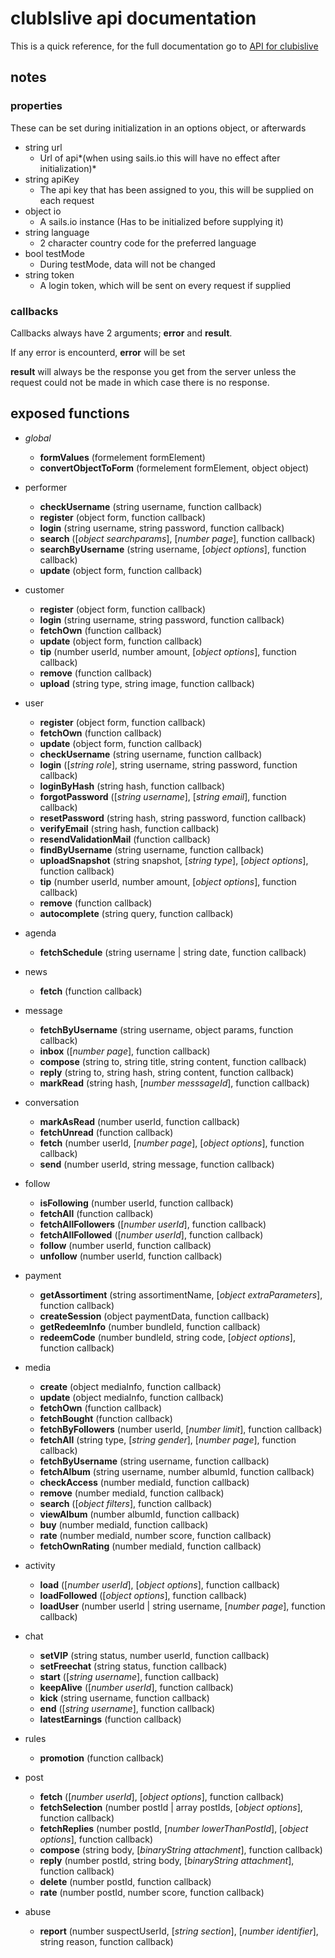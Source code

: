 # clubIslive api documentation

This is a quick reference, for the full documentation go to [API for clubislive](https://apidocs.clubislive.nl/)

## notes

### properties
These can be set during initialization in an options object, or afterwards

* string url
  * Url of api*(when using sails.io this will have no effect after initialization)*
* string apiKey
  * The api key that has been assigned to you, this will be supplied on each request
* object io
  * A sails.io instance (Has to be initialized before supplying it)
* string language
  * 2 character country code for the preferred language
* bool testMode
  * During testMode, data will not be changed
* string token
  * A login token, which will be sent on every request if supplied

### callbacks

Callbacks always have 2 arguments; **error** and **result**.

If any error is encounterd, **error** will be set

**result** will always be the response you get from the server unless the request could not be made in which case there is no response.

## exposed functions

* *global*
  * **formValues** (formelement formElement)
  * **convertObjectToForm** (formelement formElement, object object)

* performer
  * **checkUsername** (string username, function callback)
  * **register** (object form, function callback)
  * **login** (string username, string password, function callback)
  * **search** ([*object searchparams*], [*number page*], function callback)
  * **searchByUsername** (string username, [*object options*], function callback)
  * **update** (object form, function callback)

* customer
  * **register** (object form, function callback)
  * **login** (string username, string password, function callback)
  * **fetchOwn** (function callback)
  * **update** (object form, function callback)
  * **tip** (number userId, number amount, [*object options*], function callback)
  * **remove** (function callback)
  * **upload** (string type, string image, function callback)

* user
  * **register** (object form, function callback)
  * **fetchOwn** (function callback)
  * **update** (object form, function callback)
  * **checkUsername** (string username, function callback)
  * **login** ([*string role*], string username, string password, function callback)
  * **loginByHash** (string hash, function callback)
  * **forgotPassword** ([*string username*], [*string email*], function callback)
  * **resetPassword** (string hash, string password, function callback)
  * **verifyEmail** (string hash, function callback)
  * **resendValidationMail** (function callback)
  * **findByUsername** (string username, function callback)
  * **uploadSnapshot** (string snapshot, [*string type*], [*object options*], function callback)
  * **tip** (number userId, number amount, [*object options*], function callback)
  * **remove** (function callback)
  * **autocomplete** (string query, function callback)

* agenda
  * **fetchSchedule** (string username | string date, function callback)

* news
  * **fetch** (function callback)

* message
  * **fetchByUsername** (string username, object params, function callback)
  * **inbox** ([*number page*], function callback)
  * **compose** (string to, string title, string content, function callback)
  * **reply** (string to, string hash, string content, function callback)
  * **markRead** (string hash, [*number messsageId*], function callback)
  
* conversation
  * **markAsRead** (number userId, function callback)
  * **fetchUnread** (function callback)
  * **fetch** (number userId, [*number page*], [*object options*], function callback)
  * **send** (number userId, string message, function callback)

* follow
  * **isFollowing** (number userId, function callback)
  * **fetchAll** (function callback)
  * **fetchAllFollowers** ([*number userId*], function callback)
  * **fetchAllFollowed** ([*number userId*], function callback)
  * **follow** (number userId, function callback)
  * **unfollow** (number userId, function callback)

* payment
  * **getAssortiment** (string assortimentName, [*object extraParameters*], function callback)
  * **createSession** (object paymentData, function callback)
  * **getRedeemInfo** (number bundleId, function callback)
  * **redeemCode** (number bundleId, string code, [*object options*], function callback)

* media
  * **create** (object mediaInfo, function callback)
  * **update** (object mediaInfo, function callback)
  * **fetchOwn** (function callback)
  * **fetchBought** (function callback)
  * **fetchByFollowers** (number userId, [*number limit*], function callback)
  * **fetchAll** (string type, [*string gender*], [*number page*], function callback)
  * **fetchByUsername** (string username, function callback)
  * **fetchAlbum** (string username, number albumId, function callback)
  * **checkAccess** (number mediaId, function callback)
  * **remove** (number mediaId, function callback)
  * **search** ([*object filters*], function callback)
  * **viewAlbum** (number albumId, function callback)
  * **buy** (number mediaId, function callback)
  * **rate** (number mediaId, number score, function callback)
  * **fetchOwnRating** (number mediaId, function callback)

* activity
  * **load** ([*number userId*], [*object options*], function callback)
  * **loadFollowed** ([*object options*], function callback)
  * **loadUser** (number userId | string username, [*number page*], function callback)

* chat
  * **setVIP** (string status, number userId, function callback)
  * **setFreechat** (string status, function callback)
  * **start** ([*string username*], function callback)
  * **keepAlive** ([*number userId*], function callback)
  * **kick** (string username, function callback)
  * **end** ([*string username*], function callback)
  * **latestEarnings** (function callback)

* rules
  * **promotion** (function callback)

* post
  * **fetch** ([*number userId*], [*object options*], function callback)
  * **fetchSelection** (number postId | array postIds, [*object options*], function callback)
  * **fetchReplies** (number postId, [*number lowerThanPostId*], [*object options*], function callback)
  * **compose** (string body, [*binaryString attachment*], function callback)
  * **reply** (number postId, string body, [*binaryString attachment*], function callback)
  * **delete** (number postId, function callback)
  * **rate** (number postId, number score, function callback)

* abuse
  * **report** (number suspectUserId, [*string section*], [*number identifier*], string reason, function callback)

